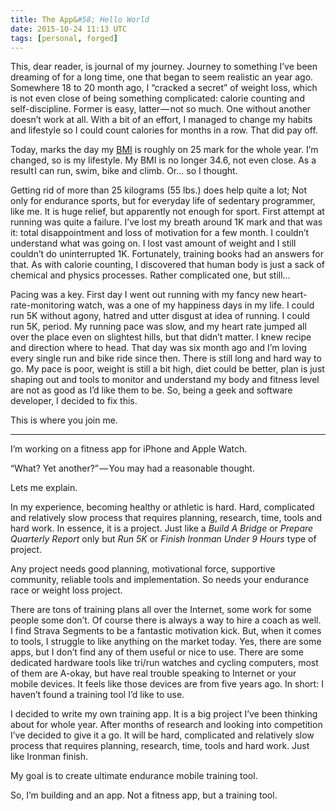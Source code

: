 ```yaml
---
title: The App&#58; Hello World
date: 2015-10-24 11:13 UTC
tags: [personal, forged]
---
```


This, dear reader, is journal of my journey. Journey to something I’ve been dreaming of for a long time, one that began to seem realistic an year ago.
Somewhere 18 to 20 month ago, I “cracked a secret” of weight loss, which is not even close of being something complicated: calorie counting and self-discipline. Former is easy, latter — not so much. One without another doesn’t work at all. With a bit of an effort, I managed to change my habits and lifestyle so I could count calories for months in a row. That did pay off.

Today, marks the day my [BMI][bmi] is roughly on 25 mark for the whole year. I’m changed, so is my lifestyle. My BMI is no longer 34.6, not even close. As a result I can run, swim, bike and climb. Or… so I thought.

Getting rid of more than 25 kilograms (55 lbs.) does help quite a lot; Not only for endurance sports, but for everyday life of sedentary programmer, like me. It is huge relief, but apparently not enough for sport. First attempt at running was quite a failure. I’ve lost my breath around 1K mark and that was it: total disappointment and loss of motivation for a few month. I couldn’t understand what was going on. I lost vast amount of weight and I still couldn’t do uninterrupted 1K. Fortunately, training books had an answers for that. As with calorie counting, I discovered that human body is just a sack of chemical and physics processes. Rather complicated one, but still…

Pacing was a key. First day I went out running with my fancy new heart-rate-monitoring watch, was a one of my happiness days in my life. I could run 5K without agony, hatred and utter disgust at idea of running. I could run 5K, period. My running pace was slow, and my heart rate jumped all over the place even on slightest hills, but that didn’t matter. I knew recipe and direction where to head. That day was six month ago and I’m loving every single run and bike ride since then.
There is still long and hard way to go. My pace is poor, weight is still a bit high, diet could be better, plan is just shaping out and tools to monitor and understand my body and fitness level are not as good as I’d like them to be. So, being a geek and software developer, I decided to fix this.

This is where you join me.

***

I’m working on a fitness app for iPhone and Apple Watch.

“What? Yet another?” — You may had a reasonable thought.

Lets me explain.

In my experience, becoming healthy or athletic is hard. Hard, complicated and relatively slow process that requires planning, research, time, tools and hard work. In essence, it is a project. Just like a _Build A Bridge_ or _Prepare Quarterly Report_ only but _Run 5K_ or _Finish Ironman Under 9 Hours_ type of project.

Any project needs good planning, motivational force, supportive community, reliable tools and implementation. So needs your endurance race or weight loss project.

There are tons of training plans all over the Internet, some work for some people some don’t. Of course there is always a way to hire a coach as well. I find Strava Segments to be a fantastic motivation kick. But, when it comes to tools, I struggle to like anything on the market today. Yes, there are some apps, but I don’t find any of them useful or nice to use. There are some dedicated hardware tools like tri/run watches and cycling computers, most of them are A-okay, but have real trouble speaking to Internet or your mobile devices. It feels like those devices are from five years ago. In short: I haven’t found a training tool I’d like to use.

I decided to write my own training app. It is a big project I’ve been thinking about for whole year. After months of research and looking into competition I’ve decided to give it a go. It will be hard, complicated and relatively slow process that requires planning, research, time, tools and hard work. Just like Ironman finish.

My goal is to create ultimate endurance mobile training tool.

So, I’m building and an app. Not a fitness app, but a training tool.

[bmi]:https://en.wikipedia.org/wiki/Body_mass_index